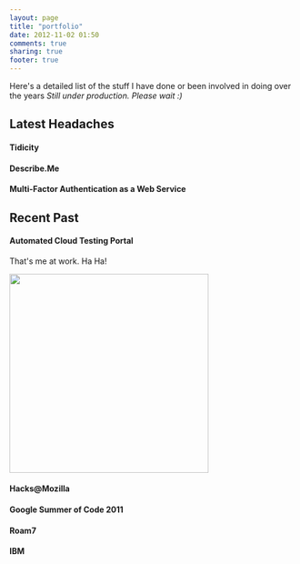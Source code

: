 ```yaml
---
layout: page
title: "portfolio"
date: 2012-11-02 01:50
comments: true
sharing: true
footer: true
---
```

Here's a detailed list of the stuff I have done or been involved in doing over the years
*Still under production. Please wait :)*

## Latest Headaches

#### Tidicity

#### Describe.Me

#### Multi-Factor Authentication as a Web Service

## Recent Past

#### Automated Cloud Testing Portal 

That's me at work. Ha Ha!

<img src="https://fbcdn-sphotos-c-a.akamaihd.net/hphotos-ak-ash3/558406_4185892927612_1772865225_n.jpg" width="350px" />

#### Hacks@Mozilla 

#### Google Summer of Code 2011

#### Roam7

#### IBM

[shiftwork]: https://fbcdn-sphotos-c-a.akamaihd.net/hphotos-ak-ash3/558406_4185892927612_1772865225_n.jpg